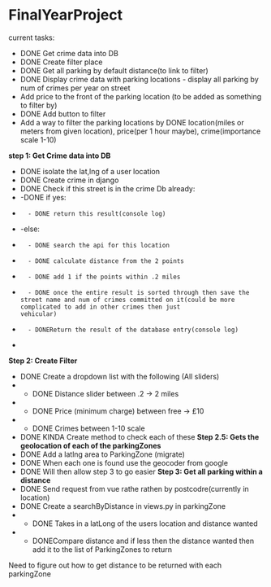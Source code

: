 # FinalYearProject
current tasks:
  - DONE Get crime data into DB
  - DONE Create filter place
  - DONE Get all parking by default distance(to link to filter)
  - DONE Display crime data with parking locations - display all parking by num of crimes per year on street
  - Add price to the front of the parking location (to be added as something to filter by)
  - DONE Add button to filter
  - Add a way to filter the parking locations by DONE location(miles or meters from given location), price(per 1 hour maybe), crime(importance scale 1-10) 
 
 **step 1: Get Crime data into DB**
  - DONE isolate the lat,lng of a user location
  - DONE Create crime in django
  - DONE Check if this street is in the crime Db already:
  -   -DONE if yes:
  -       - DONE return this result(console log)
  -   -else:
  -       - DONE search the api for this location
  -       - DONE calculate distance from the 2 points
  -       - DONE add 1 if the points within .2 miles
  -       - DONE once the entire result is sorted through then save the street name and num of crimes committed on it(could be more complicated to add in other crimes then just                   vehicular)
  -       - DONEReturn the result of the database entry(console log)
  -       

**Step 2: Create Filter**
  - DONE Create a dropdown list with the following (All sliders)
  -   - DONE Distance slider between .2 -> 2 miles
  -   - DONE Price (minimum charge) between free -> £10
  -   - DONE Crimes between 1-10 scale
  - DONE KINDA Create method to check each of these
**Step 2.5: Gets the geolocation of each of the parkingZones**
  - DONE Add a latlng area to ParkingZone (migrate)
  - DONE When each one is found use the geocoder from google
  - DONE Will then allow step 3 to go easier
**Step 3: Get all parking within a distance**
  - DONE Send request from vue rathe rathen by postcodre(currently in location)
  - DONE Create a searchByDistance in views.py in parkingZone
  -   - DONE Takes in a latLong of the users location and distance wanted
  -   - DONECompare distance and if less then the distance wanted then add it to the list of ParkingZones to return
  
  
  
  Need to figure out how to get distance to be returned with each parkingZone
